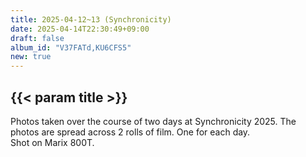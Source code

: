 ```yaml
---
title: 2025-04-12~13 (Synchronicity)
date: 2025-04-14T22:30:49+09:00
draft: false
album_id: "V37FATd,KU6CFS5"
new: true
---
```


## {{< param title >}}

Photos taken over the course of two days at Synchronicity 2025.
The photos are spread across 2 rolls of film. One for each day.<br>
Shot on Marix 800T.

